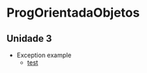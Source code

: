 # ProgOrientadaObjetos

## Unidade 3

- Exception example
    - [test](und3/revision/storage-test.md)